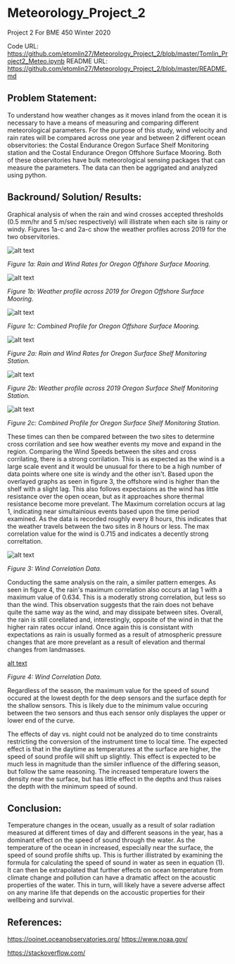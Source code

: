 # Meteorology_Project_2
Project 2 For BME 450 Winter 2020

Code URL: https://github.com/etomlin27/Meteorology_Project_2/blob/master/Tomlin_Project2_Meteo.ipynb
README URL: https://github.com/etomlin27/Meteorology_Project_2/blob/master/README.md

## Problem Statement:

To understand how weather changes as it moves inland from the ocean it is necessary to have a means of measuring and comparing different meteorological parameters. For the purpose of this study, wind velocity and rain rates will be compared across one year and between 2 different ocean observitories: the Costal Endurance Oregon Surface Shelf Monitoring station and the Costal Endurance Oregon Offshore Surface Mooring. Both of these observitories have bulk meteorological sensing packages that can measure the parameters. The data can then be aggrigated and analyzed using python.

## Backround/ Solution/ Results:

Graphical analysis of when the rain and wind crosses accepted thresholds (0.5 mm/hr and 5 m/sec respectively) will illistrate when each site is rainy or windy. Figures 1a-c and 2a-c show the weather profiles across 2019 for the two observitories.

![alt text](https://github.com/etomlin27/Meteorology_Project_2/blob/master/Rain_and_Wind_OS.png)

*Figure 1a: Rain and Wind Rates for Oregon Offshore Surface Mooring.*

![alt text](https://github.com/etomlin27/Meteorology_Project_2/blob/master/Weather_Stripes_OS.png)

*Figure 1b: Weather profile across 2019 for Oregon Offshore Surface Mooring.*

![alt text](https://github.com/etomlin27/Meteorology_Project_2/blob/master/Combined_OS.png)

*Figure 1c: Combined Profile for Oregon Offshore Surface Mooring.*

![alt text](https://github.com/etomlin27/Meteorology_Project_2/blob/master/Rain_and_Wind_SS.png)

*Figure 2a: Rain and Wind Rates for Oregon Surface Shelf Monitoring Station.*

![alt text](https://github.com/etomlin27/Meteorology_Project_2/blob/master/Weather_Stripes_SS.png)

*Figure 2b: Weather profile across 2019 Oregon Surface Shelf Monitoring Station.*

![alt text](https://github.com/etomlin27/Meteorology_Project_2/blob/master/Combined_SS.png)

*Figure 2c: Combined Profile for Oregon Surface Shelf Monitoring Station.*

These times can then be compared between the two sites to determine cross corrilation and see how weather events my move and expand in the region. Comparing the Wind Speeds between the sites and cross corrilating, there is a strong corrilation. This is as expected as the wind is a large scale event and it would be unusual for there to be a high number of data points where one site is windy and the other isn't. Based upon the overlayed graphs as seen in figure 3, the offshore wind is higher than the shelf with a slight lag. This also follows expectaions as the wind has little resistance over the open ocean, but as it approaches shore thermal resistance become more prevelant. The Maximum correlation occurs at lag 1, indicating near simultainious events based upon the time period examined. As the data is recorded roughly every 8 hours, this indicates that the weather travels between the two sites in 8 hours or less. The max correlation value for the wind is 0.715 and indicates a decently strong correltation.

![alt text](https://github.com/etomlin27/Meteorology_Project_2/blob/master/Wind_Correlation.png)

*Figure 3: Wind Correlation Data.*

Conducting the same analysis on the rain, a similer pattern emerges. As seen in figure 4, the rain's maximum correlation also occurs at lag 1 with a maximum value of 0.634. This is a moderatly strong correlation, but less so than the wind. This observation suggests that the rain does not behave quite the same way as the wind, and may dissipate between sites. Overall, the rain is still corellated and, interestingly, opposite of the wind in that the higher rain rates occur inland. Once again this is consistant with expectations as rain is usually formed as a result of atmospheric pressure changes that are more prevelant as a result of elevation and thermal changes from landmasses.

[alt text](https://github.com/etomlin27/Meteorology_Project_2/blob/master/Rain_Correlation.png)

*Figure 4: Wind Correlation Data.*

Regardless of the season, the maximum value for the speed of sound occured at the lowest depth for the deep sensors and the surface depth for the shallow sensors. This is likely due to the minimum value occuring between the two sensors and thus each sensor only displayes the upper or lower end of the curve. 

The effects of day vs. night could not be analyzed do to time constraints restricting the conversion of the instrument time to local time. The expected effect is that in the daytime as temperatures at the surface are higher, the speed of sound profile will shift up slightly. This effect is expected to be much less in magnitude than the similer influence of the differing season, but follow the same reasoning. The increased temperature lowers the density near the surface, but has little effect in the depths and thus raises the depth with the minimum speed of sound.


## Conclusion:

Temperature changes in the ocean, usually as a result of solar radiation measured at different times of day and different seasons in the year, has a dominant effect on the speed of sound through the water. As the temperature of the ocean in increased, especially near the surface, the speed of sound profile shifts up. This is further illistrated by examining the formula for calculating the speed of sound in water as seen in equation (1). It can then be extrapolated that further effects on ocean temperature from climate change and pollution can have a dramatic affect on the acoustic properties of the water. This in turn, will likely have a severe adverse affect on any marine life that depends on the accoustic properties for their wellbeing and survival.

## References:

https://ooinet.oceanobservatories.org/
https://www.noaa.gov/

https://stackoverflow.com/
